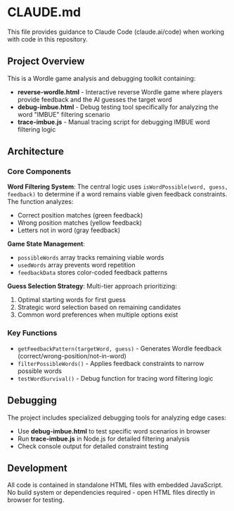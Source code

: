 # CLAUDE.md

This file provides guidance to Claude Code (claude.ai/code) when working with code in this repository.

## Project Overview

This is a Wordle game analysis and debugging toolkit containing:

- **reverse-wordle.html** - Interactive reverse Wordle game where players provide feedback and the AI guesses the target word
- **debug-imbue.html** - Debug testing tool specifically for analyzing the word "IMBUE" filtering scenario
- **trace-imbue.js** - Manual tracing script for debugging IMBUE word filtering logic

## Architecture

### Core Components

**Word Filtering System**: The central logic uses `isWordPossible(word, guess, feedback)` to determine if a word remains viable given feedback constraints. The function analyzes:
- Correct position matches (green feedback)
- Wrong position matches (yellow feedback) 
- Letters not in word (gray feedback)

**Game State Management**: 
- `possibleWords` array tracks remaining viable words
- `usedWords` array prevents word repetition
- `feedbackData` stores color-coded feedback patterns

**Guess Selection Strategy**: Multi-tier approach prioritizing:
1. Optimal starting words for first guess
2. Strategic word selection based on remaining candidates
3. Common word preferences when multiple options exist

### Key Functions

- `getFeedbackPattern(targetWord, guess)` - Generates Wordle feedback (correct/wrong-position/not-in-word)
- `filterPossibleWords()` - Applies feedback constraints to narrow possible words
- `testWordSurvival()` - Debug function for tracing word filtering logic

## Debugging

The project includes specialized debugging tools for analyzing edge cases:

- Use **debug-imbue.html** to test specific word scenarios in browser
- Run **trace-imbue.js** in Node.js for detailed filtering analysis
- Check console output for detailed constraint testing

## Development

All code is contained in standalone HTML files with embedded JavaScript. No build system or dependencies required - open HTML files directly in browser for testing.